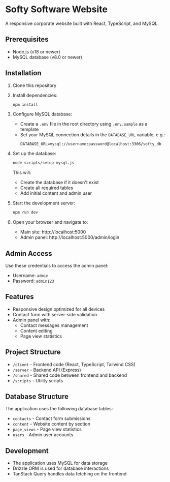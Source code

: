 # Softy Software Website

A responsive corporate website built with React, TypeScript, and MySQL.

## Prerequisites

- Node.js (v18 or newer)
- MySQL database (v8.0 or newer)

## Installation

1. Clone this repository
2. Install dependencies:
   ```bash
   npm install
   ```

3. Configure MySQL database:
   - Create a `.env` file in the root directory using `.env.sample` as a template
   - Set your MySQL connection details in the `DATABASE_URL` variable, e.g.:
     ```
     DATABASE_URL=mysql://username:password@localhost:3306/softy_db
     ```

4. Set up the database:
   ```bash
   node scripts/setup-mysql.js
   ```
   This will:
   - Create the database if it doesn't exist
   - Create all required tables
   - Add initial content and admin user

5. Start the development server:
   ```bash
   npm run dev
   ```

6. Open your browser and navigate to:
   - Main site: http://localhost:5000
   - Admin panel: http://localhost:5000/admin/login

## Admin Access

Use these credentials to access the admin panel:
- Username: `admin`
- Password: `admin123`

## Features

- Responsive design optimized for all devices
- Contact form with server-side validation
- Admin panel with:
  - Contact messages management
  - Content editing
  - Page view statistics

## Project Structure

- `/client` - Frontend code (React, TypeScript, Tailwind CSS)
- `/server` - Backend API (Express)
- `/shared` - Shared code between frontend and backend
- `/scripts` - Utility scripts

## Database Structure

The application uses the following database tables:
- `contacts` - Contact form submissions
- `content` - Website content by section
- `page_views` - Page view statistics
- `users` - Admin user accounts

## Development

- The application uses MySQL for data storage
- Drizzle ORM is used for database interactions
- TanStack Query handles data fetching on the frontend